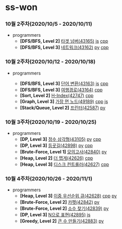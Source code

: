 # ss-won

### 10월 2주차(2020/10/5 - 2020/10/11)

- programmers
  - **[DFS/BFS, Level 2]** [타겟 넘버(43165)]() [js](https://github.com/ss-won/ps_study/blob/main/ss-won/programmers/43165.js) [cpp](https://github.com/ss-won/ps_study/blob/main/ss-won/programmers/43165.cpp)
  - **[DFS/BFS, Level 3]** [네트워크(43162)](https://programmers.co.kr/learn/courses/30/lessons/43162) [py](https://github.com/ss-won/ps_study/blob/main/ss-won/programmers/43162.py) [cpp](https://github.com/ss-won/ps_study/blob/main/ss-won/programmers/43162.cpp)

### 10월 2주차(2020/10/12 - 2020/10/18)

- programmers

  - **[DFS/BFS, Level 3]** [단어 변환(43163)](https://programmers.co.kr/learn/courses/30/lessons/43163) [js](https://github.com/ss-won/ps_study/blob/main/ss-won/programmers/43163.js) [cpp](https://github.com/ss-won/ps_study/blob/main/ss-won/programmers/43163.cpp)
  - **[DFS/BFS, Level 3]** [여행경로(43164)](https://programmers.co.kr/learn/courses/30/lessons/43164) [cpp](https://github.com/ss-won/ps_study/blob/main/ss-won/programmers/43164.cpp)
  - **[Sort, Level 2]** [H-Index(42747)](https://programmers.co.kr/learn/courses/30/lessons/42747) [cpp](https://github.com/ss-won/ps_study/blob/main/ss-won/programmers/42747.cpp)
  - **[Graph, Level 3]** [가장 먼 노드(49189)](https://programmers.co.kr/learn/courses/30/lessons/49189) [cpp](https://github.com/ss-won/ps_study/blob/main/ss-won/programmers/49189.cpp) [js](https://github.com/ss-won/ps_study/blob/main/ss-won/programmers/49189.js)
  - **[Stack/Queue, Level 2]** [프린터(42587)](https://programmers.co.kr/learn/courses/30/lessons/42587) [py](https://github.com/ss-won/ps_study/blob/main/ss-won/programmers/42587.py)

### 10월 3주차(2020/10/19 - 2020/10/25)

- programmers
  - **[DP, Level 3]** [정수 삼각형(43105)](https://programmers.co.kr/learn/courses/30/lessons/43105) [py](https://github.com/ss-won/ps_study/blob/main/ss-won/programmers/43105.py) [cpp](https://github.com/ss-won/ps_study/blob/main/ss-won/programmers/43105.cpp)
  - **[DP, Level 3]** [등굣길(42898)](https://programmers.co.kr/learn/courses/30/lessons/42898) [py](https://github.com/ss-won/ps_study/blob/main/ss-won/programmers/42898.py) [cpp](https://github.com/ss-won/ps_study/blob/main/ss-won/programmers/42898.cpp)
  - **[Brute-Force, Level 1]** [모의고사(42840)](https://programmers.co.kr/learn/courses/30/lessons/42840) [py](https://github.com/ss-won/ps_study/blob/main/ss-won/programmers/42840.py)
  - **[Heap, Level 2]** [더 맵게(42626)](https://programmers.co.kr/learn/courses/30/lessons/42626) [cpp](https://github.com/ss-won/ps_study/blob/main/ss-won/programmers/42626.cpp)
  - **[Heap, Level 3]** [디스크 컨트롤러(42627)](https://programmers.co.kr/learn/courses/30/lessons/42627) [cpp](https://github.com/ss-won/ps_study/blob/main/ss-won/programmers/42627.cpp)

### 10월 4주차(2020/10/26 - 2020/11/1)

- programmers
  - **[Heap, Level 3]** [이중 우선순위 큐(42628)](https://programmers.co.kr/learn/courses/30/lessons/42628) [cpp](https://github.com/ss-won/ps_study/blob/main/ss-won/programmers/42628.cpp) [py](https://github.com/ss-won/ps_study/blob/main/ss-won/programmers/42628.py)
  - **[Brute-Force, Level 2]** [카펫(42842)](https://programmers.co.kr/learn/courses/30/lessons/42842) [py](https://github.com/ss-won/ps_study/blob/main/ss-won/programmers/42842.py)
  - **[Brute-Force, Level 2]** [소수 찾기(42839)](https://programmers.co.kr/learn/courses/30/lessons/42839) [py](https://github.com/ss-won/ps_study/blob/main/ss-won/programmers/42839.py)
  - **[DP, Level 3]** [N으로 표현(42895)](https://programmers.co.kr/learn/courses/30/lessons/42895) [js](https://github.com/ss-won/ps_study/blob/main/ss-won/programmers/42895.js)
  - **[Greedy, Level 2]** [큰 수 만들기(42883)](https://programmers.co.kr/learn/courses/30/lessons/42883) [py](https://github.com/ss-won/ps_study/blob/main/ss-won/programmers/42883.py)
